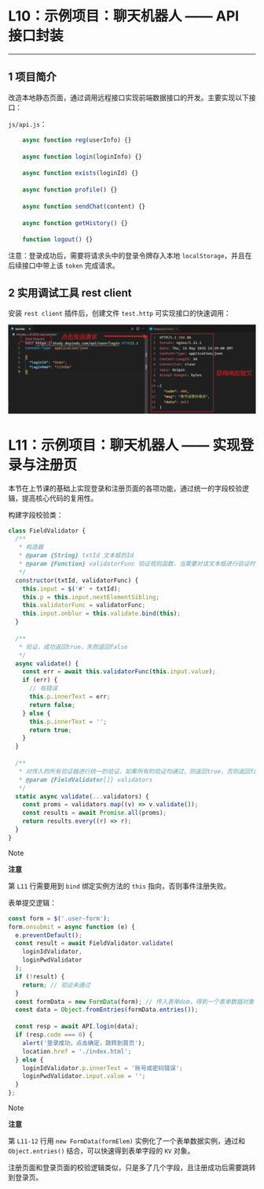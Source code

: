 # L10：示例项目：聊天机器人 —— API 接口封装

---



## 1 项目简介

改造本地静态页面，通过调用远程接口实现前端数据接口的开发。主要实现以下接口：

`js/api.js`：

```js
    async function reg(userInfo) {}

    async function login(loginInfo) {}

    async function exists(loginId) {}

    async function profile() {}

    async function sendChat(content) {}

    async function getHistory() {}

    function logout() {}
```

注意：登录成功后，需要将请求头中的登录令牌存入本地 `localStorage`，并且在后续接口中带上该 `token` 完成请求。



## 2 实用调试工具 rest client

安装 `rest client` 插件后，创建文件 `test.http` 可实现接口的快速调用：

![](../assets/10.1.png)





# L11：示例项目：聊天机器人 —— 实现登录与注册页

本节在上节课的基础上实现登录和注册页面的各项功能，通过统一的字段校验逻辑，提高核心代码的复用性。

构建字段校验类：

```js
class FieldValidator {
  /**
   * 构造器
   * @param {String} txtId 文本框的Id
   * @param {Function} validatorFunc 验证规则函数，当需要对该文本框进行验证时，会调用该函数，函数的参数为当前文本框的值，函数的返回值为验证的错误消息，若没有返回，则表示无错误
   */
  constructor(txtId, validatorFunc) {
    this.input = $('#' + txtId);
    this.p = this.input.nextElementSibling;
    this.validatorFunc = validatorFunc;
    this.input.onblur = this.validate.bind(this);
  }

  /**
   * 验证，成功返回true，失败返回false
   */
  async validate() {
    const err = await this.validatorFunc(this.input.value);
    if (err) {
      // 有错误
      this.p.innerText = err;
      return false;
    } else {
      this.p.innerText = '';
      return true;
    }
  }

  /**
   * 对传入的所有验证器进行统一的验证，如果所有的验证均通过，则返回true，否则返回false
   * @param {FieldValidator[]} validators
   */
  static async validate(...validators) {
    const proms = validators.map((v) => v.validate());
    const results = await Promise.all(proms);
    return results.every((r) => r);
  }
}
```

> [!note]
>
> **注意**
>
> 第 `L11` 行需要用到 `bind` 绑定实例方法的 `this` 指向，否则事件注册失败。

表单提交逻辑：

```js
const form = $('.user-form');
form.onsubmit = async function (e) {
  e.preventDefault();
  const result = await FieldValidator.validate(
    loginIdValidator,
    loginPwdValidator
  );
  if (!result) {
    return; // 验证未通过
  }
  const formData = new FormData(form); // 传入表单dom，得到一个表单数据对象
  const data = Object.fromEntries(formData.entries());

  const resp = await API.login(data);
  if (resp.code === 0) {
    alert('登录成功，点击确定，跳转到首页');
    location.href = './index.html';
  } else {
    loginIdValidator.p.innerText = '账号或密码错误';
    loginPwdValidator.input.value = '';
  }
};
```

> [!note]
>
> **注意**
>
> 第 `L11-12` 行用 `new FormData(formElem)` 实例化了一个表单数据实例，通过和 `Object.entries()` 结合，可以快速得到表单字段的 `KV` 对象。

注册页面和登录页面的校验逻辑类似，只是多了几个字段，且注册成功后需要跳转到登录页。

